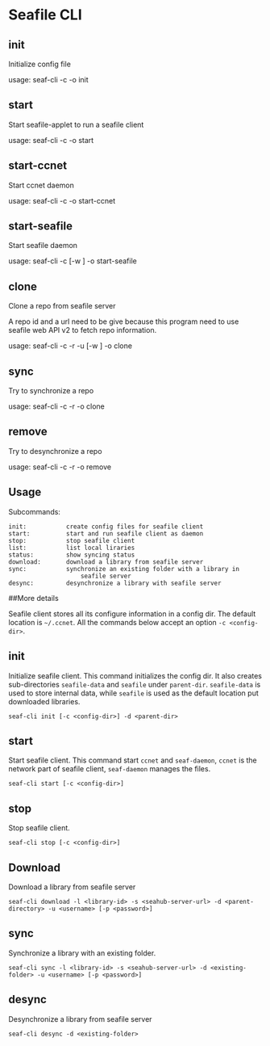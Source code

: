 # Seafile CLI

init
----
Initialize config file

usage: seaf-cli -c <config-dir> -o init

start
-----
Start seafile-applet to run a seafile client

usage: seaf-cli -c <config-dir> -o start

start-ccnet
-----------
Start ccnet daemon

usage: seaf-cli -c <config-dir> -o start-ccnet

start-seafile
-------------
Start seafile daemon

usage: seaf-cli -c <config-dir> [-w <worktree>] -o start-seafile

clone
-----
Clone a repo from seafile server

A repo id and a url need to be give because this program need to use seafile web
API v2 to fetch repo information.

usage: seaf-cli -c <config-dir> -r <repo-id> -u <url> [-w <worktree>] -o clone

sync
----
Try to synchronize a repo

usage: seaf-cli -c <config-dir> -r <repo-id> -o clone

remove
------
Try to desynchronize a repo

usage: seaf-cli -c <config-dir> -r <repo-id> -o remove

## Usage

Subcommands:

    init:           create config files for seafile client
    start:          start and run seafile client as daemon
    stop:           stop seafile client
    list:           list local liraries
    status:         show syncing status
    download:       download a library from seafile server
    sync:           synchronize an existing folder with a library in
                        seafile server
    desync:         desynchronize a library with seafile server


##More details

Seafile client stores all its configure information in a config dir. The default location is `~/.ccnet`. All the commands below accept an option `-c <config-dir>`.

init
----
Initialize seafile client. This command initializes the config dir. It also creates sub-directories `seafile-data` and `seafile` under `parent-dir`. `seafile-data` is used to store internal data, while `seafile` is used as the default location put downloaded libraries.

    seaf-cli init [-c <config-dir>] -d <parent-dir>

start
-----
Start seafile client. This command start `ccnet` and `seaf-daemon`, `ccnet` is the network part of seafile client, `seaf-daemon` manages the files.

    seaf-cli start [-c <config-dir>]

stop
----
Stop seafile client.

    seaf-cli stop [-c <config-dir>]


Download
--------
Download a library from seafile server

    seaf-cli download -l <library-id> -s <seahub-server-url> -d <parent-directory> -u <username> [-p <password>]


sync
----
Synchronize a library with an existing folder.

    seaf-cli sync -l <library-id> -s <seahub-server-url> -d <existing-folder> -u <username> [-p <password>]

desync
------
Desynchronize a library from seafile server

    seaf-cli desync -d <existing-folder>
